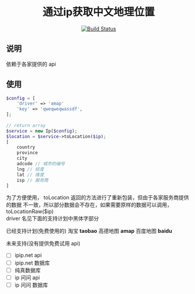 <h1 align="center">通过ip获取中文地理位置</h1>
<p align="center">
<a href="https://travis-ci.org/draguo/Ip"><img src="https://travis-ci.org/draguo/Ip.svg?branch=master" alt="Build Status"></a>
</p>

## 说明
依赖于各家提供的 api

## 使用
```php
$config = [
    'driver' => 'amap'
    'key' => 'qweqweqwassdf',
];
    
// return array
$service = new Ip($config);
$location = $service->toLocation($ip); 
[
    country
    province
    city
    adcode // 城市的编号
    lng // 经度
    lat // 维度
    isp // 服务商
]
```
为了方便使用， toLocation 返回的方法进行了重新包装，但由于各家服务商提供的数据
不一致，所以部分数据会不存在，如果需要原样的数据可以调用，toLocationRaw($ip)  
driver 名见下面的支持计划中黑体字部分


已经支持计划(免费使用的)
淘宝 **taobao**
高德地图 **amap**
百度地图 **baidu**

未来支持(没有提供免费试用 api)
- [ ] ipip.net api
- [ ] ipip.net 数据库
- [ ] 纯真数据库
- [ ] ip 问问 api
- [ ] ip 问问 数据库
